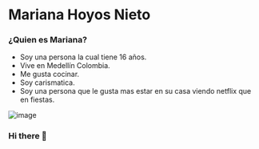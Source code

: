 # Mariana Hoyos Nieto
### ¿Quien es Mariana?
- Soy una persona la cual tiene 16 años.
- Vive en Medellín Colombia.
- Me gusta cocinar.
- Soy carismatica.
- Soy una persona que le gusta mas estar en su casa  viendo netflix que en fiestas.
 
![image](https://user-images.githubusercontent.com/100798480/166820029-3ab805d1-15f7-4a2b-bfaf-f2186d45d5dc.png)
### Hi there 👋

<!--
**marianahoyosn10/marianahoyosn10** is a ✨ _special_ ✨ repository because its `README.md` (this file) appears on your GitHub profile.

Here are some ideas to get you started:

- 🔭 I’m currently working on ...
- 🌱 I’m currently learning ...
- 👯 I’m looking to collaborate on ...
- 🤔 I’m looking for help with ...
- 💬 Ask me about ...
- 📫 How to reach me: ...
- 😄 Pronouns: ...
- ⚡ Fun fact: ...
-->
